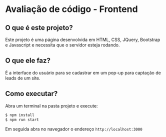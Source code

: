 # Avaliação de código - Frontend

## O que é este projeto?

Este projeto é uma página desenvolvida em HTML, CSS, JQuery, Bootstrap e Javascript e necessita que o servidor esteja rodando.

## O que ele faz?

É a interface do usuário para se cadastrar em um pop-up para captação de leads de um site.

## Como executar?

Abra um terminal na pasta projeto e execute:

```bash
$ npm install
$ npm run start
```

Em seguida abra no navegador o endereço `http://localhost:3000`
